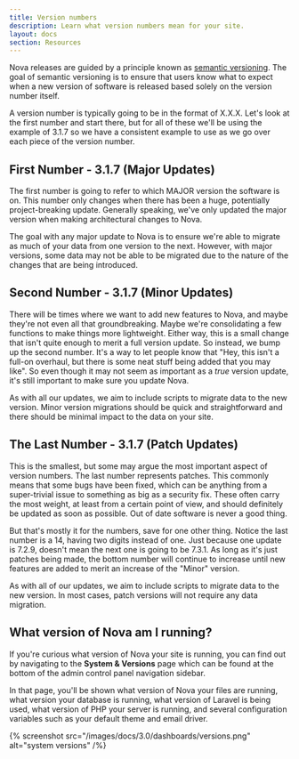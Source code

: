 ```yaml
---
title: Version numbers
description: Learn what version numbers mean for your site.
layout: docs
section: Resources
---
```


Nova releases are guided by a principle known as [semantic versioning](http://semver.org). The goal of semantic versioning is to ensure that users know what to expect when a new version of software is released based solely on the version number itself.

A version number is typically going to be in the format of X.X.X. Let's look at the first number and start there, but for all of these we'll be using the example of 3.1.7 so we have a consistent example to use as we go over each piece of the version number.

## First Number - 3.1.7 (Major Updates)

The first number is going to refer to which MAJOR version the software is on. This number only changes when there has been a huge, potentially project-breaking update. Generally speaking, we've only updated the major version when making architectural changes to Nova.

The goal with any major update to Nova is to ensure we're able to migrate as much of your data from one version to the next. However, with major versions, some data may not be able to be migrated due to the nature of the changes that are being introduced.

## Second Number - 3.1.7 (Minor Updates)

There will be times where we want to add new features to Nova, and maybe they're not even all that groundbreaking. Maybe we're consolidating a few functions to make things more lightweight. Either way, this is a small change that isn't quite enough to merit a full version update. So instead, we bump up the second number. It's a way to let people know that "Hey, this isn't a full-on overhaul, but there is some neat stuff being added that you may like". So even though it may not seem as important as a *true* version update, it's still important to make sure you update Nova.

As with all our updates, we aim to include scripts to migrate data to the new version. Minor version migrations should be quick and straightforward and there should be minimal impact to the data on your site.

## The Last Number - 3.1.7 (Patch Updates)

This is the smallest, but some may argue the most important aspect of version numbers. The last number represents patches. This commonly means that some bugs have been fixed, which can be anything from a super-trivial issue to something as big as a security fix. These often carry the most weight, at least from a certain point of view, and should definitely be updated as soon as possible. Out of date software is never a good thing.

But that's mostly it for the numbers, save for one other thing. Notice the last number is a 14, having two digits instead of one. Just because one update is 7.2.9, doesn't mean the next one is going to be 7.3.1. As long as it's just patches being made, the bottom number will continue to increase until new features are added to merit an increase of the "Minor" version.

As with all of our updates, we aim to include scripts to migrate data to the new version. In most cases, patch versions will not require any data migration.

## What version of Nova am I running?

If you're curious what version of Nova your site is running, you can find out by navigating to the **System & Versions** page which can be found at the bottom of the admin control panel navigation sidebar.

In that page, you'll be shown what version of Nova your files are running, what version your database is running, what version of Laravel is being used, what version of PHP your server is running, and several configuration variables such as your default theme and email driver.

{% screenshot src="/images/docs/3.0/dashboards/versions.png" alt="system versions" /%}
